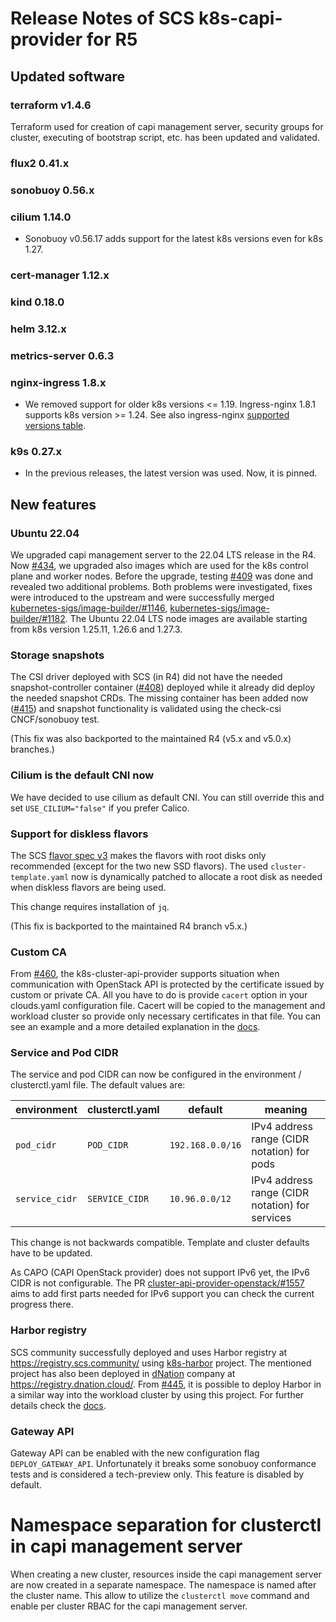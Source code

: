 # Release Notes of SCS k8s-capi-provider for R5

## Updated software

### terraform v1.4.6

Terraform used for creation of capi management server, security groups for cluster,
executing of bootstrap script, etc. has been updated and validated.

### flux2 0.41.x

### sonobuoy 0.56.x

### cilium 1.14.0

- Sonobuoy v0.56.17 adds support for the latest k8s versions even for k8s 1.27.

### cert-manager 1.12.x

### kind 0.18.0

### helm 3.12.x

### metrics-server 0.6.3

### nginx-ingress 1.8.x

- We removed support for older k8s versions <= 1.19. Ingress-nginx 1.8.1 supports k8s version >= 1.24.
  See also
  ingress-nginx [supported versions table](https://github.com/kubernetes/ingress-nginx#supported-versions-table).

### k9s 0.27.x

- In the previous releases, the latest version was used. Now, it is pinned.

## New features

### Ubuntu 22.04

We upgraded capi management server to the 22.04 LTS release in the R4.
Now [#434](https://github.com/SovereignCloudStack/k8s-cluster-api-provider/pull/434),
we upgraded also images which are used for the k8s control plane and worker nodes.
Before the upgrade, testing [#409](https://github.com/SovereignCloudStack/k8s-cluster-api-provider/issues/409)
was done and revealed two additional problems.
Both problems were investigated, fixes were introduced to the upstream
and were successfully
merged [kubernetes-sigs/image-builder/#1146](https://github.com/kubernetes-sigs/image-builder/pull/1146),
[kubernetes-sigs/image-builder/#1182](https://github.com/kubernetes-sigs/image-builder/pull/1182).
The Ubuntu 22.04 LTS node images are available starting from k8s version 1.25.11, 1.26.6 and 1.27.3.

### Storage snapshots

The CSI driver deployed with SCS (in R4) did not have the needed snapshot-controller
container ([#408](https://github.com/SovereignCloudStack/k8s-cluster-api-provider/issues/408))
deployed while it already did deploy the needed snapshot CRDs.
The missing container has been added
now ([#415](https://github.com/SovereignCloudStack/k8s-cluster-api-provider/pull/415))
and snapshot functionality is validated using the check-csi CNCF/sonobuoy test.

(This fix was also backported to the maintained R4 (v5.x and v5.0.x) branches.)

### Cilium is the default CNI now
We have decided to use cilium as default CNI.
You can still override this and set `USE_CILIUM="false"` if you prefer Calico.

### Support for diskless flavors

The SCS [flavor spec v3](https://github.com/SovereignCloudStack/standards/blob/main/Standards/scs-0100-v3-flavor-naming.md)
makes the flavors with root disks only recommended (except for the two new SSD flavors).
The used `cluster-template.yaml` now is dynamically patched to allocate a root disk
as needed when diskless flavors are being used.

This change requires installation of `jq`.

(This fix is backported to the maintained R4 branch v5.x.)

### Custom CA
From [#460](https://github.com/SovereignCloudStack/k8s-cluster-api-provider/pull/460), the k8s-cluster-api-provider supports situation
when communication with OpenStack API is protected by the certificate issued by custom or private CA.
All you have to do is provide `cacert` option in your clouds.yaml configuration file. Cacert will be copied
to the management and workload cluster so provide only necessary certificates in that file.
You can see an example and a more detailed explanation in the [docs](https://github.com/SovereignCloudStack/k8s-cluster-api-provider/blob/main/doc/usage/custom-ca.md).

### Service and Pod CIDR
The service and pod CIDR can now be configured in the environment / clusterctl.yaml file.
The default values are:

| environment    | clusterctl.yaml | default          | meaning                                         |
|----------------|-----------------|------------------|-------------------------------------------------|
| `pod_cidr`     | `POD_CIDR`      | `192.168.0.0/16` | IPv4 address range (CIDR notation) for pods     |
| `service_cidr` | `SERVICE_CIDR`  | `10.96.0.0/12`   | IPv4 address range (CIDR notation) for services |

This change is not backwards compatible. Template and cluster defaults have to be updated.

As CAPO (CAPI OpenStack provider) does not support IPv6 yet, the IPv6 CIDR is not configurable.
The PR
[cluster-api-provider-openstack/#1557](https://github.com/kubernetes-sigs/cluster-api-provider-openstack/pull/1577)
aims to add first parts needed for IPv6 support you can check the current progress there.

### Harbor registry

SCS community successfully deployed and uses Harbor registry at https://registry.scs.community/ using
[k8s-harbor](https://github.com/SovereignCloudStack/k8s-harbor) project. The mentioned project has also been
deployed in [dNation](https://dnation.cloud/) company at https://registry.dnation.cloud/.
From [#445](https://github.com/SovereignCloudStack/k8s-cluster-api-provider/pull/445), it is possible to deploy
Harbor in a similar way into the workload cluster by using this project. For further details
check the [docs](https://github.com/SovereignCloudStack/k8s-cluster-api-provider/blob/main/doc/usage/harbor.md).

### Gateway API
Gateway API can be enabled with the new configuration flag `DEPLOY_GATEWAY_API`. Unfortunately it breaks some sonobuoy conformance tests and is considered a tech-preview only. This feature is disabled by default.

# Namespace separation for clusterctl in capi management server

When creating a new cluster, resources inside the capi management server are now created in a
separate namespace. The namespace is named after the cluster name. This allow to utilize the
`clusterctl move` command and enable per cluster RBAC for the capi management server. 
